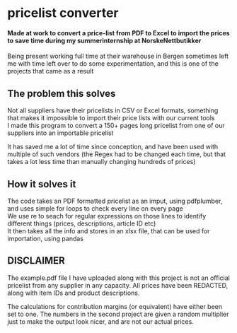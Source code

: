 # pricelist converter
#### Made at work to convert a price-list from PDF to Excel to import the prices to save time during my summerinternship at NorskeNettbutikker
Being present working full time at their warehouse in Bergen sometimes left me with time left over to do some experimentation, and this is one of the projects that came as a result

## The problem this solves
Not all suppliers have their pricelists in CSV or Excel formats, something that makes it impossible to import their price lists with our current tools <br>
I made this program to convert a 150+ pages long pricelist from one of our suppliers into an importable pricelist <br>

It has saved me a lot of time since conception, and have been used with multiple of such vendors (the Regex had to be changed each time, but that takes a lot less time than manually changing hundreds of prices)

## How it solves it
The code takes an PDF formatted pricelist as an imput, using pdfplumber, and uses simple for loops to check every line on every page <br>
We use re to seach for regular expressions on those lines to identify different things (prices, descriptions, article ID etc) <br>
It then takes all the info and stores in an xlsx file, that can be used for importation, using pandas <br>

## DISCLAIMER
The example.pdf file I have uploaded along with this project is not an official pricelist from any supplier in any capacity. All prices have been REDACTED, along with item IDs and product descriptions.

The calculations for contribution margins (or equivalent) have either been set to one. The numbers in the second project are given a random multiplier just to make the output look nicer, and are not our actual prices.
